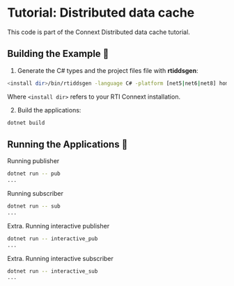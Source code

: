 # Tutorial: Distributed data cache

This code is part of the Connext Distributed data cache tutorial.

## Building the Example :wrench:

1. Generate the C# types and the project files file with **rtiddsgen**:

```sh
<install dir>/bin/rtiddsgen -language C# -platform [net5|net6|net8] home_automation.idl
```

Where `<install dir>` refers to your RTI Connext installation.

2. Build the applications:

```sh
dotnet build
```

## Running the Applications :rocket:

Running publisher
```sh
dotnet run -- pub
...
```

Running subscriber
```sh
dotnet run -- sub
...
```

Extra. Running interactive publisher
```sh
dotnet run -- interactive_pub
...
```

Extra. Running interactive subscriber
```sh
dotnet run -- interactive_sub
...
```

